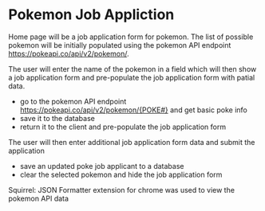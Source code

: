 # Pokemon Job Appliction

Home page will be a job application form for pokemon.
The list of possible pokemon will be initially populated using the pokemon API 
endpoint https://pokeapi.co/api/v2/pokemon/.

The user will enter the name of the pokemon in a field which will then show
a job application form and pre-populate the job application form with patial data.
- go to the pokemon API endpoint https://pokeapi.co/api/v2/pokemon/{POKE#} and get basic poke info
- save it to the database
- return it to the client and pre-populate the job application form

The user will then enter additional job application form data and submit the application
- save an updated poke job applicant to a database
- clear the selected pokemon and hide the job application form


Squirrel: JSON Formatter extension for chrome was used to view the pokemon API data